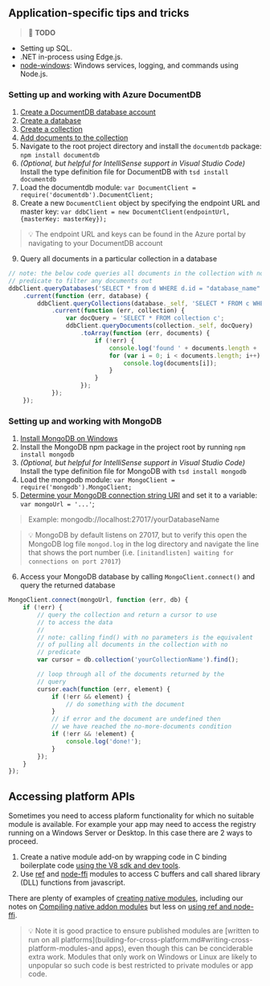 ## Application-specific tips and tricks
> :triangular_flag_on_post: **TODO**
* Setting up SQL.
* .NET in-process using Edge.js.
* [node-windows](https://github.com/coreybutler/node-windows): Windows services, logging, and commands using Node.js.

### Setting up and working with Azure DocumentDB

1. [Create a DocumentDB database account](https://azure.microsoft.com/en-us/documentation/articles/documentdb-create-account/)
2. [Create a database](https://azure.microsoft.com/en-us/documentation/articles/documentdb-create-database/)
3. [Create a collection](https://azure.microsoft.com/en-us/documentation/articles/documentdb-create-collection/)
4. [Add documents to the collection](https://azure.microsoft.com/en-us/documentation/articles/documentdb-view-json-document-explorer/)
5. Navigate to the root project directory and install the `documentdb` package: `npm install documentdb`
6. *(Optional, but helpful for IntelliSense support in Visual Studio Code)* Install the type definition file for DocumentDB with `tsd install documentdb`
7. Load the documentdb module: `var DocumentClient = require('documentdb').DocumentClient;`
8. Create a new `DocumentClient` object by specifying the endpoint URL and master key: `var ddbClient = new DocumentClient(endpointUrl, {masterKey: masterKey});`
 > :bulb: The endpoint URL and keys can be found in the Azure portal by navigating to your DocumentDB account
 
9. Query all documents in a particular collection in a database
```javascript
// note: the below code queries all documents in the collection with no 
// predicate to filter any documents out
ddbClient.queryDatabases('SELECT * from d WHERE d.id = "database_name"')
    .current(function (err, database) {
        ddbClient.queryCollections(database._self, 'SELECT * FROM c WHERE c.id = "collection_name"')
            .current(function (err, collection) {
                var docQuery = 'SELECT * FROM collection c';
                ddbClient.queryDocuments(collection._self, docQuery)
                    .toArray(function (err, documents) {
                        if (!err) {
                            console.log('found ' + documents.length + ' documents...');
                            for (var i = 0; i < documents.length; i++) {
                                console.log(documents[i]);
                            }
                        }
                    });
            });
    });
```

### Setting up and working with MongoDB

1. [Install MongoDB on Windows](https://docs.mongodb.org/manual/tutorial/install-mongodb-on-windows/)
2. Install the MongoDB npm package in the project root by running `npm install mongodb`
3. *(Optional, but helpful for IntelliSense support in Visual Studio Code)* Install the type definition file for MongoDB with `tsd install mongodb`
4. Load the mongodb module: `var MongoClient = require('mongodb').MongoClient;`
5. [Determine your MongoDB connection string URI](https://docs.mongodb.org/manual/reference/connection-string/) and set it to a variable: `var mongoUrl = '...'`;
 > Example: mongodb://localhost:27017/yourDatabaseName

 > :bulb: MongoDB by default listens on 27017, but to verify this open the MongoDB log file `mongod.log` in the log directory and navigate the line that shows the port number (i.e. `[initandlisten] waiting for connections on port 27017`)
6. Access your MongoDB database by calling `MongoClient.connect()` and query the returned database
```javascript
MongoClient.connect(mongoUrl, function (err, db) {
    if (!err) {
        // query the collection and return a cursor to use
        // to access the data
        //
        // note: calling find() with no parameters is the equivalent
        // of pulling all documents in the collection with no
        // predicate
        var cursor = db.collection('yourCollectionName').find();

        // loop through all of the documents returned by the
        // query
        cursor.each(function (err, element) {
            if (!err && element) {
                // do something with the document
            }
            // if error and the document are undefined then
            // we have reached the no-more-documents condition
            if (!err && !element) {
                console.log('done!');
            }
        });
    }
});
```

## Accessing platform APIs
Sometimes you need to access plaform functionality for which no suitable module is available. For example your app may need to access the registry running on a Windows Server or Desktop. In this case there are 2 ways to proceed. 

1. Create a native module add-on by wrapping code in C binding boilerplate code [using the V8 sdk and dev tools](https://nodejs.org/api/addons.html).
2. Use [ref](https://github.com/TooTallNate/ref) and [node-ffi](https://github.com/node-ffi/node-ffi) modules to access C buffers and call shared library (DLL) functions from javascript.

There are plenty of examples of [creating native modules](http://www.martinchristen.ch/node/tutorial11), including our notes on [Compiling native addon modules](windows-environment.md#compiling-native-addon-modules) but less on [using ref and node-ffi](http://opendirective.net/blog/2015/10/working-with-windows-native-code-from-node-js).

> :bulb: Note it is good practice to ensure published modules are [written to run on all platforms](building-for-cross-platform.md#writing-cross-platform-modules-and apps), even though this can be conciderable extra work. Modules that only work on Windows or Linux are likely to unpopular so such code is best restricted to private modules or app code.
